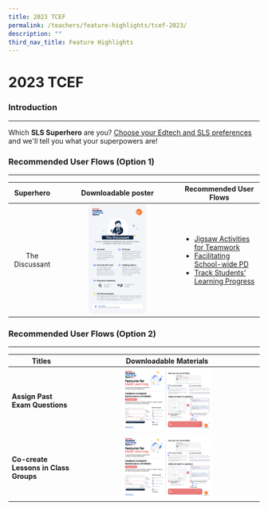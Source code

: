 ```yaml
---
title: 2023 TCEF
permalink: /teachers/feature-highlights/tcef-2023/
description: ""
third_nav_title: Feature Highlights
---
```

<h1>2023 TCEF</h1>
<style>
img {
border-radius: 5%
}
</style>

<h3>Introduction</h3>
<hr>
<p>Which <b>SLS Superhero</b> are you? <a target="_blank" href="https://www.opinionstage.com/api/v2/widgets/84312282-ddd9-4f07-9c36-b9a463720b98/iframe">Choose your Edtech and SLS preferences</a> and we'll tell you what your superpowers are!</p>
<h3>Recommended User Flows (Option 1)</h3>
<hr>
<table>
<thead>
<tr>
<th style="text-align: center; vertical-align: middle;">Superhero</th>      
      <th style="text-align: center; vertical-align: middle;">Downloadable poster</th>
      <th style="text-align: center; vertical-align: middle;">Recommended User Flows</th>
    </tr>
  </thead>
  <tbody>
        <tr>
          <td style="text-align: center; vertical-align: middle;">     
          <p>The Discussant</p>
        </td>
          <td style="text-align: center; vertical-align: middle;">     
        <a target="_blank" href="/files/Marcomms/SLS%20Superhero%20Quiz/The%20Discussant.pdf"> <img style="width: 50%;" src="/images/2Teacher/Marcomms/SLS%20Superhero%20Quiz/The%20Discussant.png"></a> <br>
            </td>
      <td style="text-align: left; vertical-align: middle;">  
        <ul>		
        <li><a target="_blank" href="/teachers/sls-superhero-quiz/jigsaw-activities-for-teamwork/">Jigsaw Activities for Teamwork</a>
        </li>
        <li><a target="_blank" href="/teachers/sls-superhero-quiz/facilitating-schoolwide-pd/">Facilitating School-wide PD</a>
        </li>
        <li><a target="_blank" href="/teachers/sls-superhero-quiz/track-students-learning-progress/">Track Students’ Learning Progress</a>
        </li>
        </ul>
        </td>
    </tr>
    <tr>
</tr></tbody>
</table>

<h3>Recommended User Flows (Option 2)</h3>
<hr>
<table>
<thead>
<tr>
<th style="text-align: center;">Titles</th>
<th style="text-align: center;">Downloadable Materials</th>
</tr>
</thead>
<tbody>
<tr>
<td style="text-align: left;">
<strong>Assign Past Exam Questions</strong>
</td>
<td style="text-align: center;">
<a target="_blank" href="/files/Userguide/Downloadable%20Resources/fa-math 10 jul.pdf">
<img style="width: 50%;" src="/images/2Teacher/Downloadable%20Resources/fa-math 10 jul.png">
</a>
</td>
</tr>
<tr>
<td style="text-align: left;">
<strong>Co-create Lessons in Class Groups</strong>
</td>
<td style="text-align: center;">
<a target="_blank" href="/files/Userguide/Downloadable%20Resources/fa-math 10 jul.pdf">
<img style="width: 50%;" src="/images/2Teacher/Downloadable%20Resources/fa-math 10 jul.png">
</a>
</td>
</tr>	
</tbody>
</table>